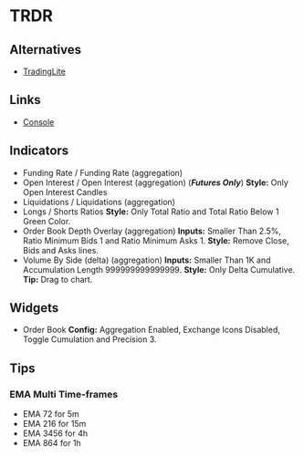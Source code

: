 # TRDR

## Alternatives

- [TradingLite](https://tradinglite.com/)

## Links

- [Console](https://trdr.io/console)

## Indicators

- Funding Rate / Funding Rate (aggregation)
- Open Interest / Open Interest (aggregation) (**_Futures Only_**) **Style:** Only Open Interest Candles
- Liquidations / Liquidations (aggregation)
- Longs / Shorts Ratios **Style:** Only Total Ratio and Total Ratio Below 1 Green Color.
- Order Book Depth Overlay (aggregation) **Inputs:** Smaller Than 2.5%, Ratio Minimum Bids 1 and Ratio Minimum Asks 1. **Style:** Remove Close, Bids and Asks lines.
- Volume By Side (delta) (aggregation) **Inputs:** Smaller Than 1K and Accumulation Length 999999999999999. **Style:** Only Delta Cumulative. **Tip:** Drag to chart.

<!--
- Longs / Shorts Ratios (aggregation)
- Order Book Top Levels
- Order Book Depth Overlay (aggregation)
-->

## Widgets

- Order Book **Config:** Aggregation Enabled, Exchange Icons Disabled, Toggle Cumulation and Precision 3.

## Tips

### EMA Multi Time-frames

- EMA 72 for 5m
- EMA 216 for 15m
- EMA 3456 for 4h
- EMA 864 for 1h
